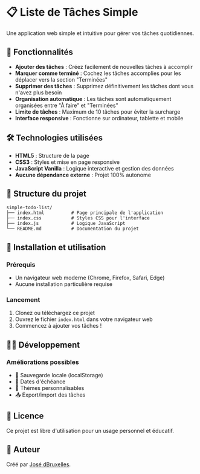 # 📋 Liste de Tâches Simple

Une application web simple et intuitive pour gérer vos tâches quotidiennes.

## 🚀 Fonctionnalités

- **Ajouter des tâches** : Créez facilement de nouvelles tâches à accomplir
- **Marquer comme terminé** : Cochez les tâches accomplies pour les déplacer vers la section "Terminées"
- **Supprimer des tâches** : Supprimez définitivement les tâches dont vous n'avez plus besoin
- **Organisation automatique** : Les tâches sont automatiquement organisées entre "À faire" et "Terminées"
- **Limite de tâches** : Maximum de 10 tâches pour éviter la surcharge
- **Interface responsive** : Fonctionne sur ordinateur, tablette et mobile

## 🛠️ Technologies utilisées

- **HTML5** : Structure de la page
- **CSS3** : Styles et mise en page responsive
- **JavaScript Vanilla** : Logique interactive et gestion des données
- **Aucune dépendance externe** : Projet 100% autonome

## 📂 Structure du projet

```
simple-todo-list/
├── index.html          # Page principale de l'application
├── index.css           # Styles CSS pour l'interface
├── index.js            # Logique JavaScript
└── README.md           # Documentation du projet
```

## 🚀 Installation et utilisation

### Prérequis
- Un navigateur web moderne (Chrome, Firefox, Safari, Edge)
- Aucune installation particulière requise

### Lancement
1. Clonez ou téléchargez ce projet
2. Ouvrez le fichier `index.html` dans votre navigateur web
3. Commencez à ajouter vos tâches !

## 👨‍💻 Développement

### Améliorations possibles
- 💾 Sauvegarde locale (localStorage)
- 📅 Dates d'échéance
- 🎨 Thèmes personnalisables
- 📤 Export/import des tâches

## 📄 Licence

Ce projet est libre d'utilisation pour un usage personnel et éducatif.

## 👤 Auteur

Créé par [José dBruxelles](https://jd.bruxelles.dev).
